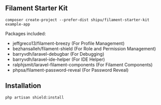 ## Filament Starter Kit

```shell
composer create-project --prefer-dist shipu/filament-starter-kit example-app
```

Packages included:
- jeffgreco13/filament-breezy (For Profile Management)
- bezhansalleh/filament-shield (For Role and Permission Management)
- barryvdh/laravel-debugbar (For Debugging)
- barryvdh/laravel-ide-helper (For IDE Helper)
- ralphjsmit/laravel-filament-components (For Filament Components)
- phpsa/filament-password-reveal (For Password Reveal)

## Installation
```shell
php artisan shield:install
```